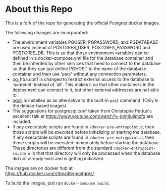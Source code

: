 # About this Repo

This is a fork of the repo for generating the official Postgres docker images.

The following changes are incorporated:

 - The environment variables PGUSER, PGPASSWORD, and PGDATABASE are used
   instead of POSTGRES_USER, POSTGRES_PASSWORD and POSTGRES_DB.  This is so
   that those environment variables can be defined in a docker-compose.yml file
   for the database container and then be inherited by other services that need
   to connect to the database so that they can just define PGHOST to the name of
   the database container and then use 'psql' without any connection parameters.
 - pg_hba.conf is changed to restrict external access to the database to
   'samenet' instead of 'all'.  This makes it so that other containers in the
   deployment can connect to it, but other external addresses are not able to.
 - [pgcli](http://pgcli.com/) is installed as an alternative to the built-in
   `psql` command. (Only in the debian-based images)
 - The suggestions for postgresql.conf taken from Christophe Pettus's excellent
   talk at https://www.youtube.com/watch?v=jqmdujimzfq are included.
 - If any executable scripts are found in `/docker-pre-entrypoint.d`, then those
   scripts will be executed before initializing or starting the database.
   If any executable scripts are found in `/docker-pre-entrypoint.d`, then those
   scripts will be executed immediately before starting the database.  These
   directories are different from the standard `/docker-entrypoint-initdb.d` in
   that that directory will only be processed when the database did not already
   exist and is getting initialized.

The images are on docker hub at https://hub.docker.com/r/tbeadle/postgres/

To build the images, just run `docker-compose build`.
